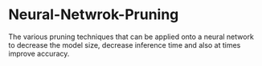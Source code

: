# Neural-Netwrok-Pruning
The various pruning techniques that can be applied onto a neural network to decrease the model size, decrease inference time and also at times improve accuracy.
